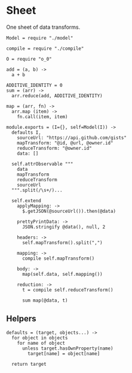 Sheet
=====

One sheet of data transforms.

    Model = require "./model"

    compile = require "./compile"

    O = require "o_0"

    add = (a, b) ->
      a + b

    ADDITIVE_IDENTITY = 0
    sum = (arr) ->
      arr.reduce(add, ADDITIVE_IDENTITY)

    map = (arr, fn) ->
      arr.map (item) ->
        fn.call(item, item)

    module.exports = (I={}, self=Model(I)) ->
      defaults I,
        sourceUrl: "https://api.github.com/gists"
        mapTransform: "@id, @url, @owner.id"
        reduceTransform: "@owner.id"
        data: []

      self.attrObservable """
        data
        mapTransform
        reduceTransform
        sourceUrl
      """.split(/\s+/)...

      self.extend
        applyMapping: ->
          $.getJSON(@sourceUrl()).then(@data)

        prettyPrintData: ->
          JSON.stringify @data(), null, 2

        headers: ->
          self.mapTransform().split(",")

        mapping: ->
          compile self.mapTransform()

        body: ->
          map(self.data, self.mapping())

        reduction: ->
          t = compile self.reduceTransform()

          sum map(@data, t)

Helpers
-------

    defaults = (target, objects...) ->
      for object in objects
        for name of object
          unless target.hasOwnProperty(name)
            target[name] = object[name]

      return target
